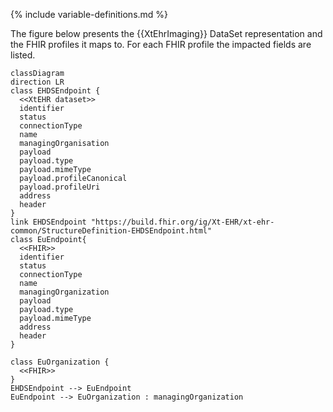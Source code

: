 {% include variable-definitions.md %}

The figure below presents the {{XtEhrImaging}} DataSet representation and the FHIR profiles it maps to. For each FHIR profile the impacted fields are listed.

```mermaid
classDiagram
direction LR
class EHDSEndpoint {
  <<XtEHR dataset>>
  identifier
  status
  connectionType
  name
  managingOrganisation
  payload
  payload.type
  payload.mimeType
  payload.profileCanonical
  payload.profileUri
  address
  header
}
link EHDSEndpoint "https://build.fhir.org/ig/Xt-EHR/xt-ehr-common/StructureDefinition-EHDSEndpoint.html"
class EuEndpoint{
  <<FHIR>>
  identifier
  status
  connectionType
  name
  managingOrganization
  payload
  payload.type
  payload.mimeType
  address
  header
}

class EuOrganization {
  <<FHIR>>
}
EHDSEndpoint --> EuEndpoint
EuEndpoint --> EuOrganization : managingOrganization
```

